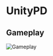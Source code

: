 # UnityPD
## Gameplay
![Gameplay](https://raw.githubusercontent.com/WuzzyLV/UnityPD/master/media/gameplay.gif?token=GHSAT0AAAAAACBVVARPEE5QD7E6CROO53CAZCRX6EA)